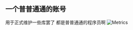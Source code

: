 ## 一个普普通通的账号
用于正式维护一些库罢了
都是普普通通的程序员啊
![Metrics](https://metrics.lecoq.io/MinecraftChampions?template=classic&base=header%2C%20activity%2C%20community%2C%20repositories%2C%20metadata&base.indepth=false&base.hireable=false&base.skip=false&config.timezone=Asia%2FShanghai)
